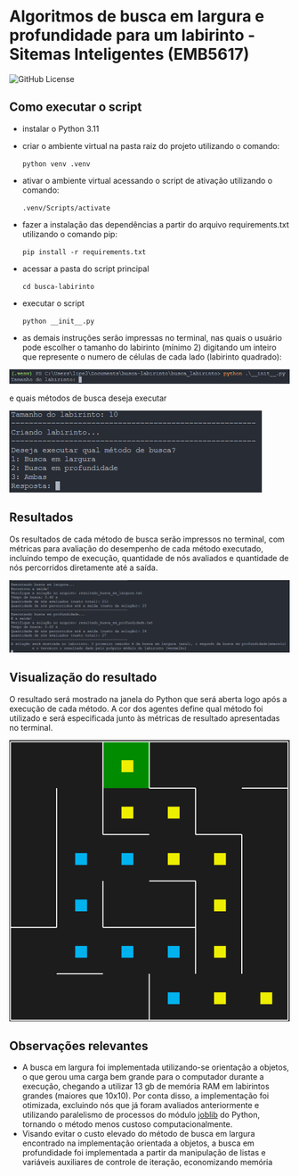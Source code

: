 # Algoritmos de busca em largura e profundidade para um labirinto - Sitemas Inteligentes (EMB5617)
![GitHub License](https://img.shields.io/github/license/Polluix/busca-labirinto)

## Como executar o script
- instalar o Python 3.11
- criar o ambiente virtual na pasta raiz do projeto utilizando o comando:

  `python venv .venv`

- ativar o ambiente virtual acessando o script de ativação utilizando o comando:

  `.venv/Scripts/activate`

- fazer a instalação das dependências a partir do arquivo requirements.txt utilizando o comando pip:

  `pip install -r requirements.txt`

- acessar a pasta do script principal

  `cd busca-labirinto`

- executar o script

  `python __init__.py`

- as demais instruções serão impressas no terminal, nas quais o usuário pode escolher o tamanho do labirinto (mínimo 2) digitando um inteiro que represente o numero de células de cada lado (labirinto quadrado):

![escolha labirinto](https://github.com/Polluix/busca-labirinto/blob/main/assets/tamanho-labirinto.png)

e quais métodos de busca deseja executar

![quais metodos](https://github.com/Polluix/busca-labirinto/blob/main/assets/qual-metodo.png)

## Resultados
Os resultados de cada método de busca serão impressos no terminal, com métricas para avaliação do desempenho de cada método executado, incluindo tempo de execução, quantidade de nós avaliados e quantidade de nós percorridos diretamente até a saída.

![metricas-resultados](https://github.com/Polluix/busca-labirinto/blob/main/assets/resultado-busca-metricas.png)

## Visualização do resultado
O resultado será mostrado na janela do Python que será aberta logo após a execução de cada método. A cor dos agentes define qual método foi utilizado e será especificada junto às métricas de resultado apresentadas no terminal.

![visualização](https://github.com/Polluix/busca-labirinto/blob/main/assets/exemplo-solucao.png)

## Observações relevantes
 - A busca em largura foi implementada utilizando-se orientação a objetos, o que gerou uma carga bem grande para o computador durante a execução, chegando a utilizar 13 gb de memória RAM em labirintos grandes (maiores que 10x10). Por conta disso, a implementação foi otimizada, excluindo nós que já foram avaliados anteriormente e utilizando paralelismo de processos do módulo [joblib](https://joblib.readthedocs.io/en/stable/) do Python, tornando o método menos custoso computacionalmente.
 - Visando evitar o custo elevado do método de busca em largura encontrado na implementação orientada a objetos, a busca em profundidade foi implementada a partir da manipulação de listas e variáveis auxiliares de controle de iteração, economizando memória



